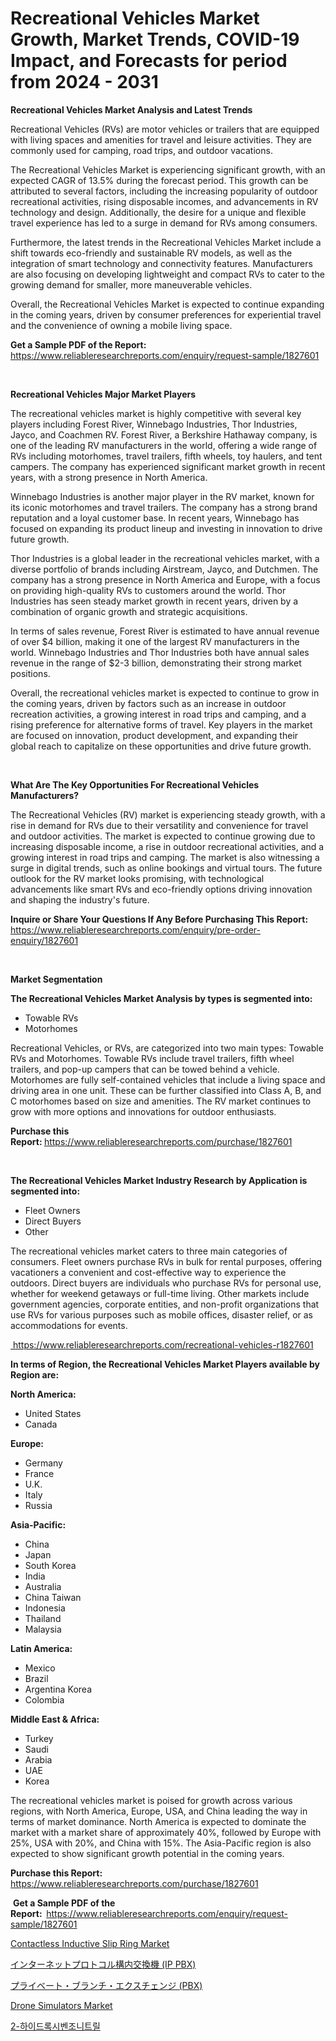 <p><h1>Recreational Vehicles Market Growth, Market Trends, COVID-19 Impact, and Forecasts for period from 2024 - 2031</h1></p><p><strong>Recreational Vehicles Market Analysis and Latest Trends</strong></p>
<p><p>Recreational Vehicles (RVs) are motor vehicles or trailers that are equipped with living spaces and amenities for travel and leisure activities. They are commonly used for camping, road trips, and outdoor vacations.</p><p>The Recreational Vehicles Market is experiencing significant growth, with an expected CAGR of 13.5% during the forecast period. This growth can be attributed to several factors, including the increasing popularity of outdoor recreational activities, rising disposable incomes, and advancements in RV technology and design. Additionally, the desire for a unique and flexible travel experience has led to a surge in demand for RVs among consumers.</p><p>Furthermore, the latest trends in the Recreational Vehicles Market include a shift towards eco-friendly and sustainable RV models, as well as the integration of smart technology and connectivity features. Manufacturers are also focusing on developing lightweight and compact RVs to cater to the growing demand for smaller, more maneuverable vehicles.</p><p>Overall, the Recreational Vehicles Market is expected to continue expanding in the coming years, driven by consumer preferences for experiential travel and the convenience of owning a mobile living space.</p></p>
<p><strong>Get a Sample PDF of the Report:&nbsp;</strong> <a href="https://www.reliableresearchreports.com/enquiry/request-sample/1827601">https://www.reliableresearchreports.com/enquiry/request-sample/1827601</a></p>
<p>&nbsp;</p>
<p><strong>Recreational Vehicles Major Market Players</strong></p>
<p><p>The recreational vehicles market is highly competitive with several key players including Forest River, Winnebago Industries, Thor Industries, Jayco, and Coachmen RV. Forest River, a Berkshire Hathaway company, is one of the leading RV manufacturers in the world, offering a wide range of RVs including motorhomes, travel trailers, fifth wheels, toy haulers, and tent campers. The company has experienced significant market growth in recent years, with a strong presence in North America.</p><p>Winnebago Industries is another major player in the RV market, known for its iconic motorhomes and travel trailers. The company has a strong brand reputation and a loyal customer base. In recent years, Winnebago has focused on expanding its product lineup and investing in innovation to drive future growth.</p><p>Thor Industries is a global leader in the recreational vehicles market, with a diverse portfolio of brands including Airstream, Jayco, and Dutchmen. The company has a strong presence in North America and Europe, with a focus on providing high-quality RVs to customers around the world. Thor Industries has seen steady market growth in recent years, driven by a combination of organic growth and strategic acquisitions.</p><p>In terms of sales revenue, Forest River is estimated to have annual revenue of over $4 billion, making it one of the largest RV manufacturers in the world. Winnebago Industries and Thor Industries both have annual sales revenue in the range of $2-3 billion, demonstrating their strong market positions.</p><p>Overall, the recreational vehicles market is expected to continue to grow in the coming years, driven by factors such as an increase in outdoor recreation activities, a growing interest in road trips and camping, and a rising preference for alternative forms of travel. Key players in the market are focused on innovation, product development, and expanding their global reach to capitalize on these opportunities and drive future growth.</p></p>
<p>&nbsp;</p>
<p><strong>What Are The Key Opportunities For Recreational Vehicles Manufacturers?</strong></p>
<p><p>The Recreational Vehicles (RV) market is experiencing steady growth, with a rise in demand for RVs due to their versatility and convenience for travel and outdoor activities. The market is expected to continue growing due to increasing disposable income, a rise in outdoor recreational activities, and a growing interest in road trips and camping. The market is also witnessing a surge in digital trends, such as online bookings and virtual tours. The future outlook for the RV market looks promising, with technological advancements like smart RVs and eco-friendly options driving innovation and shaping the industry's future.</p></p>
<p><strong>Inquire or Share Your Questions If Any Before Purchasing This Report:</strong> <a href="https://www.reliableresearchreports.com/enquiry/pre-order-enquiry/1827601">https://www.reliableresearchreports.com/enquiry/pre-order-enquiry/1827601</a></p>
<p>&nbsp;</p>
<p><strong>Market Segmentation</strong></p>
<p><strong>The Recreational Vehicles Market Analysis by types is segmented into:</strong></p>
<p><ul><li>Towable RVs</li><li>Motorhomes</li></ul></p>
<p><p>Recreational Vehicles, or RVs, are categorized into two main types: Towable RVs and Motorhomes. Towable RVs include travel trailers, fifth wheel trailers, and pop-up campers that can be towed behind a vehicle. Motorhomes are fully self-contained vehicles that include a living space and driving area in one unit. These can be further classified into Class A, B, and C motorhomes based on size and amenities. The RV market continues to grow with more options and innovations for outdoor enthusiasts.</p></p>
<p><strong>Purchase this Report:&nbsp;</strong><a href="https://www.reliableresearchreports.com/purchase/1827601">https://www.reliableresearchreports.com/purchase/1827601</a></p>
<p>&nbsp;</p>
<p><strong>The Recreational Vehicles Market Industry Research by Application is segmented into:</strong></p>
<p><ul><li>Fleet Owners</li><li>Direct Buyers</li><li>Other</li></ul></p>
<p><p>The recreational vehicles market caters to three main categories of consumers. Fleet owners purchase RVs in bulk for rental purposes, offering vacationers a convenient and cost-effective way to experience the outdoors. Direct buyers are individuals who purchase RVs for personal use, whether for weekend getaways or full-time living. Other markets include government agencies, corporate entities, and non-profit organizations that use RVs for various purposes such as mobile offices, disaster relief, or as accommodations for events.</p></p>
<p><a href="https://www.reliableresearchreports.com/recreational-vehicles-r1827601">&nbsp;https://www.reliableresearchreports.com/recreational-vehicles-r1827601</a></p>
<p><strong>In terms of Region, the Recreational Vehicles Market Players available by Region are:</strong></p>
<p>
    <p> <strong> North America: </strong>
        <ul>
            <li>United States</li>
            <li>Canada</li>
        </ul>
        </p> 
    <p> <strong> Europe: </strong>
        <ul>
            <li>Germany</li>
            <li>France</li>
            <li>U.K.</li>
            <li>Italy</li>
            <li>Russia</li>
        </ul>
        </p> 
    <p> <strong> Asia-Pacific: </strong>
        <ul>
            <li>China</li>
            <li>Japan</li>
            <li>South Korea</li>
            <li>India</li>
            <li>Australia</li>
            <li>China Taiwan</li>
            <li>Indonesia</li>
            <li>Thailand</li>
            <li>Malaysia</li>
        </ul>
        </p> 
    <p> <strong> Latin America: </strong>
        <ul>
            <li>Mexico</li>
            <li>Brazil</li>
            <li>Argentina Korea</li>
            <li>Colombia</li>
        </ul>
        </p> 
    <p> <strong> Middle East & Africa: </strong>
        <ul>
            <li>Turkey</li>
            <li>Saudi</li>
            <li>Arabia</li>
            <li>UAE</li>
            <li>Korea</li>
        </ul>
    </p>
    </p>
<p><p>The recreational vehicles market is poised for growth across various regions, with North America, Europe, USA, and China leading the way in terms of market dominance. North America is expected to dominate the market with a market share of approximately 40%, followed by Europe with 25%, USA with 20%, and China with 15%. The Asia-Pacific region is also expected to show significant growth potential in the coming years.</p></p>
<p><strong>Purchase this Report: </strong><a href="https://www.reliableresearchreports.com/purchase/1827601">https://www.reliableresearchreports.com/purchase/1827601</a></p>
<p>&nbsp;<strong>Get a Sample PDF of the Report:&nbsp;&nbsp;</strong><a href="https://www.reliableresearchreports.com/enquiry/request-sample/1827601">https://www.reliableresearchreports.com/enquiry/request-sample/1827601</a></p>
<p><strong></strong></p>
<p><p><a href="https://github.com/nafiafirdania/Market-Research-Report-List-1/blob/main/contactless-inductive-slip-ring-market.md">Contactless Inductive Slip Ring Market</a></p><p><a href="https://github.com/DanykaKilback/Market-Research-Report-List-1/blob/main/1252207121559.md">インターネットプロトコル構内交換機 (IP PBX)</a></p><p><a href="https://github.com/mohamedbakry57/Market-Research-Report-List-4/blob/main/6613010121560.md">プライベート・ブランチ・エクスチェンジ (PBX)</a></p><p><a href="https://github.com/faisalayoob601/Market-Research-Report-List-1/blob/main/drone-simulators-market.md">Drone Simulators Market</a></p><p><a href="https://github.com/mpodehpw07370073/Market-Research-Report-List-2/blob/main/8130434113524.md">2-하이드록시벤조니트릴</a></p></p>